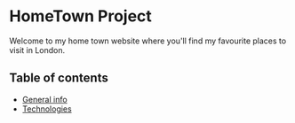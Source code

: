 # HomeTown Project
Welcome to my home town website where you'll find my favourite places to visit in London.

## Table of contents
* [General info](#general-info)
* [Technologies](#technologies)
